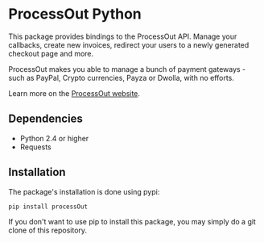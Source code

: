 ProcessOut Python
==============

This package provides bindings to the ProcessOut API. Manage your callbacks, create new invoices, redirect your users to a newly generated checkout page and more. 

ProcessOut makes you able to manage a bunch of payment gateways - such as PayPal, Crypto currencies, Payza or Dwolla, with no efforts. 

Learn more on the [ProcessOut website](https://www.processout.com).

Dependencies
------------

* Python 2.4 or higher
* Requests

Installation
------------

The package's installation is done using pypi:

``` sh
pip install processOut
```

If you don't want to use pip to install this package, you may simply do a git clone
of this repository.

